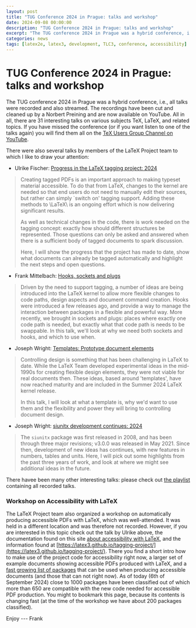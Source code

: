 ```yaml
---
layout: post
title: "TUG Conference 2024 in Prague: talks and workshop"
date: 2024-09-08 00:00:00
description: "TUG Conference 2024 in Prague: talks and workshop"
excerpt: "The TUG conference 2024 in Prague was a hybrid conference, i.e., all talks were recorded and also streamed. The recordings have been cut and cleaned up by a Norbert Preining and are now available on YouTube. [...] The LaTeX Project team also organized a workshop on automatically producing accessible PDFs with LaTeX..."
categories: news
tags: [latex2e, latex3, development, TLC3, conference, accessibility]
---
```


# TUG Conference 2024 in Prague: talks and workshop

The TUG conference 2024 in Prague was a hybrid conference, i.e., all talks were recorded and also streamed. The recordings have been cut and cleaned up by a Norbert Preining and are now available on YouTube.
All in all, there are 31 interesting talks on various subjects TeX, LaTeX, and related topics.  If you have missed the conference (or if you want listen to one of the talks again) you will find them all on the [TeX Users Group Channel on YouTube](https://www.youtube.com/c/TeXUsersGroup/featured).

There were also several talks by members of the LaTeX Project
team to which I like to draw your attention:

 - Ulrike Fischer: [Progress in the LaTeX tagging project: 2024](https://youtu.be/b70CsLh7qU0?si=i2iJTWMM5g4S08OI)
> Creating tagged PDFs is an important approach to making typeset material accessible. To do that from LaTeX, changes to the kernel are needed so that end users do not need to manually edit their sources, but rather can simply `switch on' tagging support. Adding these methods to \LaTeX\ is an ongoing effort which is now delivering significant results.
>
> As well as technical changes in the code, there is work needed on the tagging concept: exactly how should different structures be represented. Those questions can only be asked and answered when there is a sufficient body of tagged documents to spark discussion.
>
> Here, I will show the progress that the project has made to date, show what documents can already be tagged automatically and highlight the next steps and open questions. 

 - Frank Mittelbach: [Hooks, sockets and plugs](https://youtu.be/yuO7nO0XTEk?si=4nrohfUY_K-ikICC)
> Driven by the need to support tagging, a number of ideas are being introduced into the LaTeX kernel to allow more flexible changes to code paths, design aspects and document command creation. Hooks were introduced a few releases ago, and provide a way to manage the interaction between packages in a flexible and powerful way. More recently, we brought in sockets and plugs: places where exactly one code path is needed, but exactly what that code path is needs to be swappable. In this talk, we'll look at why we need both sockets and hooks, and which to use when.

 - Joseph Wright: [Templates: Prototype document elements](https://youtu.be/hGkismTbkQ8?si=j9GmcPtrjgrz1ATC)
> Controlling design is something that has been challenging in LaTeX to date. While the LaTeX Team developed experimental ideas in the mid-1990s for creating flexible design elements, they were not viable for real documents then. These ideas, based around 'templates', have now reached maturity and are included in the Summer 2024 LaTeX kernel release.
>
>In this talk, I will look at what a template is, why we'd want to use them and the flexibility and power they will bring to controlling document design.
 

 - Joseph Wright: [siunitx development continues: 2024](https://youtu.be/WBeBtlQrGOs?si=XYwqiTWQ_g39TXau)
> The `siunitx` package was first released in 2008, and has been through three major revisions; v3.0.0 was released in May 2021. Since then, development of new ideas has continues, with new features in numbers, tables and units. Here, I will pick out some highlights from the past three years of work, and look at where we might see additional ideas in the future.

There havee been many other interesting talks: please check out [the playlist]( https://tug.org/l/tug24-video) containing all recorded talks.


### Workshop on Accessibility with LaTeX

The LaTeX Project team also organized a workshop on automatically producing accessible PDFs with LaTeX, which was well-attended. It was held in a different location and was therefore not recorded. However, if you are interested in this topic check out the talk by Ulrike above, the documentation found on this site [about accessibility with LaTeX]({{site.baseurl}}/publications/indexbytopic/pdf/), and the information found at [https://latex3.github.io/tagging-project/](https://latex3.github.io/tagging-project/).
There you find a short intro how to make use of the project code for accessibility right now, a larger set of example documents showing accessible PDFs produced with LaTeX, and a [fast growing list of packages](https://latex3.github.io/tagging-project/tagging-status/) that can be used when producing accessible documents (and those that can not right now). As of today (6th of September 2024) close to 1000 packages have been classified out of which more than 650 are compatible with the new code needed for accessible PDF production. You might to bookmark this page, because its contents is changing fast (at the time of the workshop we have about 200 packages classified).

Enjoy --- Frank



